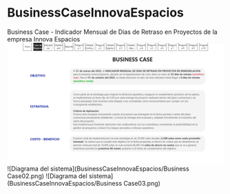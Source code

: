 # BusinessCaseInnovaEspacios
Business Case - Indicador Mensual de Dias de Retraso en Proyectos de la empresa Innova Espacios
![Logo de GitHub](https://github.com/YamelinR/BusinessCaseInnovaEspacios/blob/20c03fc7335c3755974b64a12e3f54ca34e7fd13/BusinessCaseInnovaEspacios/Business%20Case01.png)
![Diagrama del sistema](BusinessCaseInnovaEspacios/Business Case02.png)
![Diagrama del sistema](BusinessCaseInnovaEspacios/Business Case03.png)
